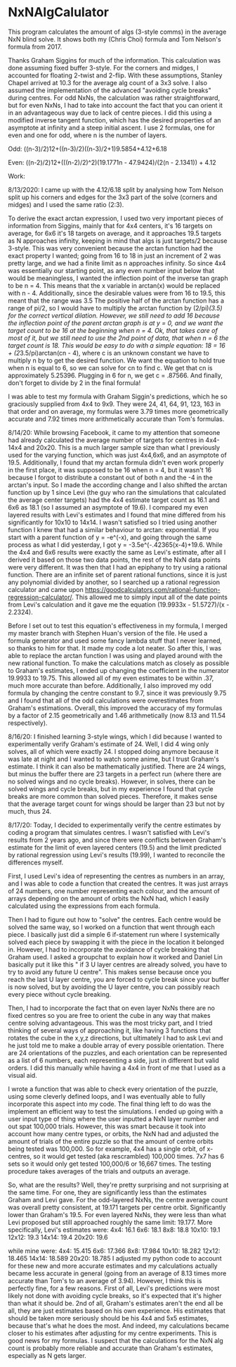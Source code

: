 # NxNAlgCalulator
This program calculates the amount of algs (3-style comms) in the average NxN blind solve. It shows both my (Chris Choi) formula and Tom Nelson's formula from 2017.

Thanks Graham Siggins for much of the information. This calculation was done assuming fixed buffer 3-style. For the corners and midges, I accounted for floating 2-twist and 2-flip. With these assumptions, Stanley Chapel arrived at 10.3 for the average alg count of a 3x3 solve. I also assumed the implementation of the advanced "avoiding cycle breaks" during centres. For odd NxNs, the calculation was rather straightforward, but for even NxNs, I had to take into account the fact that you can orient it in an advantageous way due to lack of centre pieces. I did this using a modified inverse tangent function, which has the desired properties of an asymptote at infinity and a steep initial ascent.
I use 2 formulas, one for even and one for odd, where n is the number of layers.  

Odd: ((n-3)/2)12+((n-3)/2)((n-3)/2+1)9.5854+4.12+6.18

Even: ((n-2)/2)12+(((n-2)/2)^2)(19.1771n - 47.9424)/(2(n - 2.1341)) + 4.12

Work:

8/13/2020:
I came up with the 4.12/6.18 split by analysing how Tom Nelson split up his corners and edges for the 3x3 part of the solve (corners and midges) and I used the same ratio (2:3).

To derive the exact arctan expression, I used two very important pieces of information from Siggins, mainly that for 4x4 centers, it's 16 targets on average, for 6x6 it's 18 targets on average, and it approaches 19.5 targets as N approaches infinity, keeping in mind that algs is just targets/2 because 3-style. This was very convenient because the arctan function had the exact property I wanted; going from 16 to 18 in just an increment of 2 was pretty large, and we had a finite limit as n approaches infinity. So since 4x4 was essentially our starting point, as any even number input below that would be meaningless, I wanted the inflection point of the inverse tan graph to be n = 4. This means that the x variable in arctan(x) would be replaced with n - 4. Additionally, since the desirable values were from 16 to 19.5, this meant that the range was 3.5 The positive half of the arctan function has a range of pi/2, so I would have to multiply the arctan function by (2/pi)*(3.5) for the correct vertical dilation. However, we still need to add 16 because the inflection point of the parent arctan graph is at y = 0, and we want the target count to be 16 at the beginning when n = 4. Ok, that takes care of most of it, but we still need to use the 2nd point of data, that when n = 6 the target count is 18. This would be easy to do with a simple equation: 18 = 16 + (2*3.5/pi)arctan(cn - 4), where c is an unknown constant we have to multiply n by to get the desired function. We want the equation to hold true when n is equal to 6, so we can solve for cn to find c. We get that cn is approximately 5.25396. Plugging in 6 for n, we get c = .87566. And finally, don't forget to divide by 2 in the final formula!

I was able to test my formula with Graham Siggin's predictions, which he so graciously supplied from 4x4 to 9x9. They were 24, 41, 64, 91, 123, 163 in that order and on average, my formulas were 3.79 times more geometrically accurate and 7.92 times more arithmetically accurate than Tom's formulas.

8/14/20:
While browsing Facebook, it came to my attention that someone had already calculated the average number of targets for centres in 4x4-14x4 and 20x20. This is a much larger sample size than what I previously used for the varying function, which was just 4x4,6x6, and an asymptote of 19.5. Additionally, I found that my arctan formula didn't even work properly in the first place, it was supposed to be 16 when n = 4, but it wasn't 16 because I forgot to distribute a constant out of both n and the -4 in the arctan's input. So I made the according change and I also shifted the arctan function up by 1 since Levi (the guy who ran the simulations that calculated the average center targets) had the 4x4 estimate target count as 16.1 and 6x6 as 18.1 (so I assumed an asymptote of 19.6). I compared my even layered results with Levi's estimates and I found that mine differed from his significantly for 10x10 to 14x14. I wasn't satisfied so I tried using another function I knew that had a similar behaviour to arctan: exponential. If you start with a parent function of y = -e^(-x), and going through the same process as what I did yesterday, I got y = -3.5e^(-.42365(x-4)+19.6. While the 4x4 and 6x6 results were exactly the same as Levi's estimate, after all I derived it based on those two data points, the rest of the NxN data points were very different. It was then that I had an epiphany to try using a rational function. There are an infinite set of parent rational functions, since it is just any polynomial divided by another, so I searched up a rational regression calculator and came upon https://goodcalculators.com/rational-function-regression-calculator/. This allowed me to simply input all of the date points from Levi's calculation and it gave me the equation  (19.9933x - 51.5727)/(x - 2.2324).

Before I set out to test this equation's effectiveness in my formula, I merged my master branch with Stephen Huan's version of the file. He used a formula generator and used some fancy lambda stuff that I never learned, so thanks to him for that. It made my code a lot neater. So after this, I was able to replace the arctan function I was using and played around with the new rational function. To make the calculations match as closely as possible to Graham's estimates, I ended up changing the coefficient in the numerator 19.9933 to 19.75. This allowed all of my even estimates to be within .37, much more accurate than before. Additionally, I also improved my odd formula by changing the centre constant to 9.7, since it was previously 9.75 and I found that all of the odd calculations were overestimates from Graham's estimations. Overall, this improved the accuracy of my formulas by a factor of 2.15 geometrically and 1.46 arithmetically (now 8.13 and 11.54 respectively).

8/16/20:
I finished learning 3-style wings, which I did because I wanted to experimentally verify Graham's estimate of 24. Well, I did 4 wing only solves, all of which were exactly 24. I stopped doing anymore because it was late at night and I wanted to watch some anime, but I trust Graham's estimate. I think it can also be mathematically justified. There are 24 wings, but minus the buffer there are 23 targets in a perfect run (where there are no solved wings and no cycle breaks). However, in solves, there can be solved wings and cycle breaks, but in my experience I found that cycle breaks are more common than solved pieces. Therefore, it makes sense that the average target count for wings should be larger than 23 but not by much, thus 24.

8/17/20:
Today, I decided to experimentally verify the centre estimates by coding a program that simulates centres. I wasn't satisfied with Levi's results from 2 years ago, and since there were conflicts between Graham's estimate for the limit of even layered centers (19.5) and the limit predicted by rational regression using Levi's results (19.99), I wanted to reconcile the differences myself.

First, I used Levi's idea of representing the centres as numbers in an array, and I was able to code a function that created the centres. It was just arrays of 24 numbers, one number representing each colour, and the amount of arrays depending on the amount of orbits the NxN had, which I easily calculated using the expressions from each formula.

Then I had to figure out how to "solve" the centres. Each centre would be solved the same way, so I worked on a function that went through each piece. I basically just did a simple 6 if-statement run where I systemically solved each piece by swapping it with the piece in the location it belonged in. However, I had to incorporate the avoidance of cycle breaking that Graham used. I asked a groupchat to explain how it worked and Daniel Lin basically put it like this " if 3 U layer centres are already solved, you have to try to avoid any future U centre". This makes sense because once you reach the last U layer centre, you are forced to cycle break since your buffer is now solved, but by avoiding the U layer centre, you can possibly reach every piece without cycle breaking.

Then, I had to incorporate the fact that on even layer NxNs there are no fixed centres so you are free to orient the cube in any way that makes centre solving advantageous. This was the most tricky part, and I tried thinking of several ways of approaching it, like having 3 functions that rotates the cube in the x,y,z directions, but ultimately I had to ask Levi and he just told me to make a double array of every possible orientation. There are 24 orientations of the puzzles, and each orientation can be represented as a list of 6 numbers, each representing a side, just in different but valid orders. I did this manually while having a 4x4 in front of me that I used as a visual aid.

I wrote a function that was able to check every orientation of the puzzle, using some cleverly defined loops, and I was eventually able to fully incorporate this aspect into my code. The final thing left to do was the implement an efficient way to test the simulations. I ended up going with a user input type of thing where the user inputted a NxN layer number and out spat 100,000 trials. However, this was smart because it took into account how many centre types, or orbits, the NxN had and adjusted the amount of trials of the entire puzzle so that  the amount of centre orbits being tested was 100,000. So for example, 4x4 has a single orbit, of x-centres, so it would get tested (aka rescrambled) 100,000 times. 7x7 has 6 sets so it would only get tested 100,000/6 or 16,667 times. The testing procedure takes averages of the trials and outputs an average.

So, what are the results? Well, they're pretty surprising and not surprising at the same time. For one, they are significantly less than the estimates Graham and Levi gave. For the odd-layered NxNs, the centre average count was overall pretty consistent, at 19.171 targets per centre orbit. Significantly lower than Graham's 19.5. For even layered NxNs, they were less than what Levi proposed but still approached roughly the same limit: 19.177. More specifically, Levi's estimates were:
4x4: 16.1
6x6: 18.1
8x8: 18.8
10x10: 19.1
12x12: 19.3
14x14: 19.4
20x20: 19.6

while mine were:
4x4: 15.415
6x6: 17.366
8x8: 17.984
10x10: 18.282
12x12: 18.465
14x14: 18.589
20x20: 18.785
I adjusted my python code to account for these new and more accurate estimates and my calculations actually became less accurate in general (going from an average of 8.13 times more accurate than Tom's to an average of 3.94). However, I think this is perfectly fine, for a few reasons. First of all, Levi's predictions were most likely not done with avoiding cycle breaks, so it's expected that it's higher than what it should be. 2nd of all, Graham's estimates aren't the end all be all, they are just estimates based on his own experience. His estimates that should be taken more seriously should be his 4x4 and 5x5 estimates, because that's what he does the most. And indeed, my calculations became closer to his estimates after adjusting for my  centre experiments. This is good news for my formulas. I suspect that the calculations for the NxN alg count is probably more reliable and accurate than Graham's estimates, especially as N gets larger.
